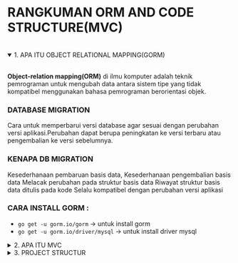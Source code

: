 # RANGKUMAN ORM AND CODE STRUCTURE(MVC)

<br>

<details open>
<summary>1. APA ITU OBJECT RELATIONAL MAPPING(GORM)</summary>
<br>

**Object-relation mapping(ORM)** di ilmu komputer adalah teknik pemrograman untuk mengubah data antara sistem tipe yang tidak kompatibel menggunakan bahasa pemrograman berorientasi objek.

### DATABASE MIGRATION

Cara untuk memperbarui versi database agar sesuai dengan perubahan versi aplikasi.Perubahan dapat berupa peningkatan ke versi terbaru atau pengembalian ke versi sebelumnya.
<br>

### KENAPA DB MIGRATION

Kesederhanaan pembaruan basis data, Kesederhanaan pengembalian basis data Melacak perubahan pada struktur basis data Riwayat struktur basis data ditulis pada kode Selalu kompatibel dengan perubahan versi aplikasi
<br>

### CARA INSTALL GORM :

- `go get -u gorm.io/gorm` -> untuk install gorm
- `go get -u gorm.io/driver/mysql` -> untuk install driver mysql

</details>

<details>
<summary>2. APA ITU MVC</summary>
<br>

**MVC** adalah kependekan dari Model, View, dan Controller. MVC adalah cara yang populer untuk mengatur kode Anda. Ide besar di balik MVC adalah bahwa setiap bagian dari kode Anda memiliki tujuan, dan tujuan tersebut berbeda-beda.

</details>

<details>
<summary>3. PROJECT STRUCTUR</summary>

### KENAPA MEMBUTUHKAN STRUKTUR :

<br>

- Untuk mencapai aplikasi modular.
- Menerapkan pemisahan masalah.
- Mengurangi konflik pada versi.
</details>
